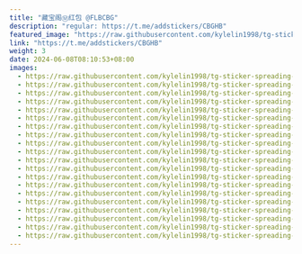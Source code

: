 ```yaml
---
title: "藏宝阁Ⓜ️红包 @FLBCBG"
description: "regular: https://t.me/addstickers/CBGHB"
featured_image: "https://raw.githubusercontent.com/kylelin1998/tg-sticker-spreading-worldwide-images/main/img/737b03e9-65c8-42b4-bfeb-cec39a02320e.jpg"
link: "https://t.me/addstickers/CBGHB"
weight: 3
date: 2024-06-08T08:10:53+08:00
images:
  - https://raw.githubusercontent.com/kylelin1998/tg-sticker-spreading-worldwide-images/main/img/737b03e9-65c8-42b4-bfeb-cec39a02320e.jpg
  - https://raw.githubusercontent.com/kylelin1998/tg-sticker-spreading-worldwide-images/main/img/56e31da8-338d-45be-a933-062ef8029146.jpg
  - https://raw.githubusercontent.com/kylelin1998/tg-sticker-spreading-worldwide-images/main/img/d20f4f78-bc05-404c-82ad-b557c9f55a42.jpg
  - https://raw.githubusercontent.com/kylelin1998/tg-sticker-spreading-worldwide-images/main/img/f93a8de1-3a9a-4fc3-afb0-b07679fba8e3.jpg
  - https://raw.githubusercontent.com/kylelin1998/tg-sticker-spreading-worldwide-images/main/img/2d86cb1b-4437-4fe7-aca7-f3d2055260e1.jpg
  - https://raw.githubusercontent.com/kylelin1998/tg-sticker-spreading-worldwide-images/main/img/2b6387ff-401e-4ed4-889e-befd8986a47f.jpg
  - https://raw.githubusercontent.com/kylelin1998/tg-sticker-spreading-worldwide-images/main/img/06d874d3-c694-42ac-8ea7-2f81d42b7d80.jpg
  - https://raw.githubusercontent.com/kylelin1998/tg-sticker-spreading-worldwide-images/main/img/1b648c81-0320-49c2-964b-ae08356a5b5f.jpg
  - https://raw.githubusercontent.com/kylelin1998/tg-sticker-spreading-worldwide-images/main/img/af8160bf-e70b-4b63-8507-05ac064345fc.jpg
  - https://raw.githubusercontent.com/kylelin1998/tg-sticker-spreading-worldwide-images/main/img/9864a11c-3d00-48a4-936d-a29a9a9a269a.jpg
  - https://raw.githubusercontent.com/kylelin1998/tg-sticker-spreading-worldwide-images/main/img/4c76ad6f-d8ef-48fe-9948-4157e0608223.jpg
  - https://raw.githubusercontent.com/kylelin1998/tg-sticker-spreading-worldwide-images/main/img/095d1bfa-49b6-4d97-80e2-209eb4e171dc.jpg
  - https://raw.githubusercontent.com/kylelin1998/tg-sticker-spreading-worldwide-images/main/img/5a2ccce7-e93b-465c-a173-7fadf19f5f28.jpg
  - https://raw.githubusercontent.com/kylelin1998/tg-sticker-spreading-worldwide-images/main/img/c43ed73e-dab5-4744-99bc-089484c70493.jpg
  - https://raw.githubusercontent.com/kylelin1998/tg-sticker-spreading-worldwide-images/main/img/6418368b-cebd-437c-9b77-9a9e4afee73f.jpg
  - https://raw.githubusercontent.com/kylelin1998/tg-sticker-spreading-worldwide-images/main/img/6e6dc264-732b-4c87-a28b-76571f2c9038.jpg
  - https://raw.githubusercontent.com/kylelin1998/tg-sticker-spreading-worldwide-images/main/img/c9d2a2fc-d20e-4417-8e0b-21543b3d75ed.jpg
  - https://raw.githubusercontent.com/kylelin1998/tg-sticker-spreading-worldwide-images/main/img/d4833994-51e7-433e-abb3-69377c18cfbe.jpg
  - https://raw.githubusercontent.com/kylelin1998/tg-sticker-spreading-worldwide-images/main/img/0edd9d9f-b75a-4a70-9cb2-3fa79fd91f0f.jpg
  - https://raw.githubusercontent.com/kylelin1998/tg-sticker-spreading-worldwide-images/main/img/f05f4bac-7199-467e-a21b-2e2d8491b325.jpg
---
```


